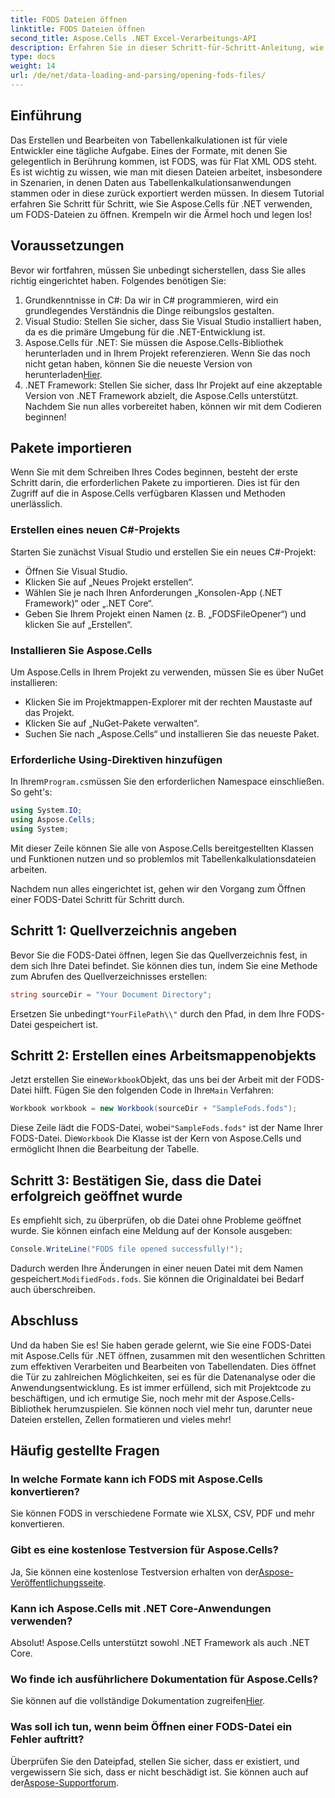```yaml
---
title: FODS Dateien öffnen
linktitle: FODS Dateien öffnen
second_title: Aspose.Cells .NET Excel-Verarbeitungs-API
description: Erfahren Sie in dieser Schritt-für-Schritt-Anleitung, wie Sie FODS-Dateien mit Aspose.Cells für .NET öffnen. Perfekt für Entwickler, die Tabellenkalkulationsdaten nahtlos bearbeiten möchten.
type: docs
weight: 14
url: /de/net/data-loading-and-parsing/opening-fods-files/
---
```

## Einführung
Das Erstellen und Bearbeiten von Tabellenkalkulationen ist für viele Entwickler eine tägliche Aufgabe. Eines der Formate, mit denen Sie gelegentlich in Berührung kommen, ist FODS, was für Flat XML ODS steht. Es ist wichtig zu wissen, wie man mit diesen Dateien arbeitet, insbesondere in Szenarien, in denen Daten aus Tabellenkalkulationsanwendungen stammen oder in diese zurück exportiert werden müssen. In diesem Tutorial erfahren Sie Schritt für Schritt, wie Sie Aspose.Cells für .NET verwenden, um FODS-Dateien zu öffnen. Krempeln wir die Ärmel hoch und legen los!
## Voraussetzungen
Bevor wir fortfahren, müssen Sie unbedingt sicherstellen, dass Sie alles richtig eingerichtet haben. Folgendes benötigen Sie:
1. Grundkenntnisse in C#: Da wir in C# programmieren, wird ein grundlegendes Verständnis die Dinge reibungslos gestalten.
2. Visual Studio: Stellen Sie sicher, dass Sie Visual Studio installiert haben, da es die primäre Umgebung für die .NET-Entwicklung ist.
3.  Aspose.Cells für .NET: Sie müssen die Aspose.Cells-Bibliothek herunterladen und in Ihrem Projekt referenzieren. Wenn Sie das noch nicht getan haben, können Sie die neueste Version von herunterladen[Hier](https://releases.aspose.com/cells/net/).
4. .NET Framework: Stellen Sie sicher, dass Ihr Projekt auf eine akzeptable Version von .NET Framework abzielt, die Aspose.Cells unterstützt.
Nachdem Sie nun alles vorbereitet haben, können wir mit dem Codieren beginnen!
## Pakete importieren
Wenn Sie mit dem Schreiben Ihres Codes beginnen, besteht der erste Schritt darin, die erforderlichen Pakete zu importieren. Dies ist für den Zugriff auf die in Aspose.Cells verfügbaren Klassen und Methoden unerlässlich.
### Erstellen eines neuen C#-Projekts
Starten Sie zunächst Visual Studio und erstellen Sie ein neues C#-Projekt:
- Öffnen Sie Visual Studio.
- Klicken Sie auf „Neues Projekt erstellen“.
- Wählen Sie je nach Ihren Anforderungen „Konsolen-App (.NET Framework)“ oder „.NET Core“.
- Geben Sie Ihrem Projekt einen Namen (z. B. „FODSFileOpener“) und klicken Sie auf „Erstellen“.
### Installieren Sie Aspose.Cells
Um Aspose.Cells in Ihrem Projekt zu verwenden, müssen Sie es über NuGet installieren:
- Klicken Sie im Projektmappen-Explorer mit der rechten Maustaste auf das Projekt.
- Klicken Sie auf „NuGet-Pakete verwalten“.
- Suchen Sie nach „Aspose.Cells“ und installieren Sie das neueste Paket.
### Erforderliche Using-Direktiven hinzufügen
 In Ihrem`Program.cs`müssen Sie den erforderlichen Namespace einschließen. So geht's:
```csharp
using System.IO;
using Aspose.Cells;
using System;
```
Mit dieser Zeile können Sie alle von Aspose.Cells bereitgestellten Klassen und Funktionen nutzen und so problemlos mit Tabellenkalkulationsdateien arbeiten.

Nachdem nun alles eingerichtet ist, gehen wir den Vorgang zum Öffnen einer FODS-Datei Schritt für Schritt durch.
## Schritt 1: Quellverzeichnis angeben
Bevor Sie die FODS-Datei öffnen, legen Sie das Quellverzeichnis fest, in dem sich Ihre Datei befindet. Sie können dies tun, indem Sie eine Methode zum Abrufen des Quellverzeichnisses erstellen:
```csharp
string sourceDir = "Your Document Directory";
```
 Ersetzen Sie unbedingt`"YourFilePath\\"` durch den Pfad, in dem Ihre FODS-Datei gespeichert ist.
## Schritt 2: Erstellen eines Arbeitsmappenobjekts
 Jetzt erstellen Sie eine`Workbook`Objekt, das uns bei der Arbeit mit der FODS-Datei hilft. Fügen Sie den folgenden Code in Ihre`Main` Verfahren:
```csharp
Workbook workbook = new Workbook(sourceDir + "SampleFods.fods");
```
 Diese Zeile lädt die FODS-Datei, wobei`"SampleFods.fods"` ist der Name Ihrer FODS-Datei. Die`Workbook` Die Klasse ist der Kern von Aspose.Cells und ermöglicht Ihnen die Bearbeitung der Tabelle.
## Schritt 3: Bestätigen Sie, dass die Datei erfolgreich geöffnet wurde
Es empfiehlt sich, zu überprüfen, ob die Datei ohne Probleme geöffnet wurde. Sie können einfach eine Meldung auf der Konsole ausgeben:
```csharp
Console.WriteLine("FODS file opened successfully!");
```

 Dadurch werden Ihre Änderungen in einer neuen Datei mit dem Namen gespeichert.`ModifiedFods.fods`. Sie können die Originaldatei bei Bedarf auch überschreiben.
## Abschluss
Und da haben Sie es! Sie haben gerade gelernt, wie Sie eine FODS-Datei mit Aspose.Cells für .NET öffnen, zusammen mit den wesentlichen Schritten zum effektiven Verarbeiten und Bearbeiten von Tabellendaten. Dies öffnet die Tür zu zahlreichen Möglichkeiten, sei es für die Datenanalyse oder die Anwendungsentwicklung.
Es ist immer erfüllend, sich mit Projektcode zu beschäftigen, und ich ermutige Sie, noch mehr mit der Aspose.Cells-Bibliothek herumzuspielen. Sie können noch viel mehr tun, darunter neue Dateien erstellen, Zellen formatieren und vieles mehr!
## Häufig gestellte Fragen
### In welche Formate kann ich FODS mit Aspose.Cells konvertieren?
Sie können FODS in verschiedene Formate wie XLSX, CSV, PDF und mehr konvertieren.
### Gibt es eine kostenlose Testversion für Aspose.Cells?
 Ja, Sie können eine kostenlose Testversion erhalten von der[Aspose-Veröffentlichungsseite](https://releases.aspose.com/).
### Kann ich Aspose.Cells mit .NET Core-Anwendungen verwenden?
Absolut! Aspose.Cells unterstützt sowohl .NET Framework als auch .NET Core.
### Wo finde ich ausführlichere Dokumentation für Aspose.Cells?
 Sie können auf die vollständige Dokumentation zugreifen[Hier](https://reference.aspose.com/cells/net/).
### Was soll ich tun, wenn beim Öffnen einer FODS-Datei ein Fehler auftritt?
 Überprüfen Sie den Dateipfad, stellen Sie sicher, dass er existiert, und vergewissern Sie sich, dass er nicht beschädigt ist. Sie können auch auf der[Aspose-Supportforum](https://forum.aspose.com/c/cells/9).